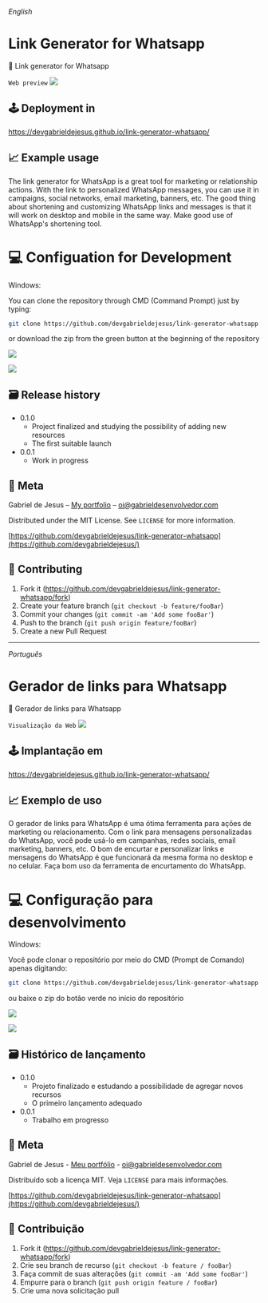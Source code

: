 _English_

# Link Generator for Whatsapp

🔗 Link generator for Whatsapp

`Web preview`
![](images/web-preview.gif)

## 🕹 Deployment in
https://devgabrieldejesus.github.io/link-generator-whatsapp/

## 📈 Example usage

The link generator for WhatsApp is a great tool for marketing or relationship actions. With the link to personalized WhatsApp messages, you can use it in campaigns, social networks, email marketing, banners, etc. The good thing about shortening and customizing WhatsApp links and messages is that it will work on desktop and mobile in the same way. Make good use of WhatsApp's shortening tool.

# 💻 Configuation for Development

Windows:

You can clone the repository through CMD (Command Prompt) just by typing:

```sh
git clone https://github.com/devgabrieldejesus/link-generator-whatsapp
```

or download the zip from the green button at the beginning of the repository

![](images/clone.png)

![](images/clone-zip.png)

## 🗃 Release history

* 0.1.0
    * Project finalized and studying the possibility of adding new resources
    * The first suitable launch
* 0.0.1
    * Work in progress

## 📝 Meta

Gabriel de Jesus – [My portfolio](https://www.gabrieldesenvolvedor.com/) – oi@gabrieldesenvolvedor.com

Distributed under the MIT License. See `LICENSE` for more information.

[https://github.com/devgabrieldejesus/link-generator-whatsapp](https://github.com/devgabrieldejesus/)

## 🚀 Contributing

1. Fork it (<https://github.com/devgabrieldejesus/link-generator-whatsapp/fork>)
2. Create your feature branch (`git checkout -b feature/fooBar`)
3. Commit your changes (`git commit -am 'Add some fooBar'`)
4. Push to the branch (`git push origin feature/fooBar`)
5. Create a new Pull Request

---

_Português_

# Gerador de links para Whatsapp

🔗 Gerador de links para Whatsapp

`Visualização da Web`
![](images/web-preview.gif)

## 🕹 Implantação em
https://devgabrieldejesus.github.io/link-generator-whatsapp/

## 📈 Exemplo de uso

O gerador de links para WhatsApp é uma ótima ferramenta para ações de marketing ou relacionamento. Com o link para mensagens personalizadas do WhatsApp, você pode usá-lo em campanhas, redes sociais, email marketing, banners, etc. O bom de encurtar e personalizar links e mensagens do WhatsApp é que funcionará da mesma forma no desktop e no celular. Faça bom uso da ferramenta de encurtamento do WhatsApp.

# 💻 Configuração para desenvolvimento

Windows:

Você pode clonar o repositório por meio do CMD (Prompt de Comando) apenas digitando:

```sh
git clone https://github.com/devgabrieldejesus/link-generator-whatsapp
```

ou baixe o zip do botão verde no início do repositório

![](images/clone.png)

![](images/clone-zip.png)

## 🗃 Histórico de lançamento

* 0.1.0
    * Projeto finalizado e estudando a possibilidade de agregar novos recursos
    * O primeiro lançamento adequado
* 0.0.1
    * Trabalho em progresso

## 📝 Meta

Gabriel de Jesus - [Meu portfólio](https://www.gabrieldesenvolvedor.com/) - oi@gabrieldesenvolvedor.com

Distribuído sob a licença MIT. Veja `LICENSE` para mais informações.

[https://github.com/devgabrieldejesus/link-generator-whatsapp](https://github.com/devgabrieldejesus/)

## 🚀 Contribuição

1. Fork it (<https://github.com/devgabrieldejesus/link-generator-whatsapp/fork>)
2. Crie seu branch de recurso (`git checkout -b feature / fooBar`)
3. Faça commit de suas alterações (`git commit -am 'Add some fooBar'`)
4. Empurre para o branch (`git push origin feature / fooBar`)
5. Crie uma nova solicitação pull
